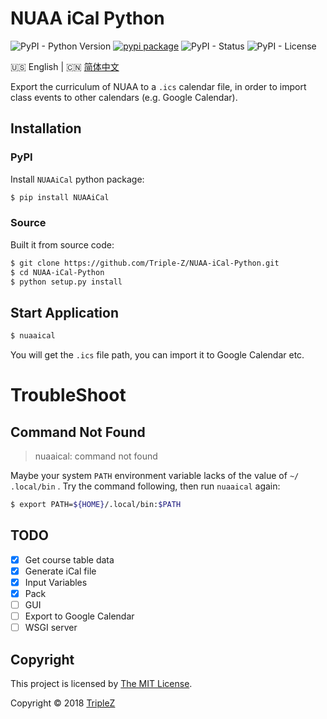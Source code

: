 # NUAA iCal Python

![PyPI - Python Version](https://img.shields.io/pypi/pyversions/NUAAiCal.svg)
[![pypi package](https://img.shields.io/pypi/v/NUAAiCal.svg)](https://pypi.python.org/pypi/NUAAiCal/)
![PyPI - Status](https://img.shields.io/pypi/status/NUAAiCal.svg)
![PyPI - License](https://img.shields.io/pypi/l/NUAAiCal.svg)

:us: English | :cn: [简体中文](/README_zh-hans.md)

Export the curriculum of NUAA to a `.ics` calendar file, in order to import 
class events to other calendars (e.g. Google Calendar).

## Installation

### PyPI

Install `NUAAiCal` python package:

```bash
$ pip install NUAAiCal
```

### Source

Built it from source code:

```bash
$ git clone https://github.com/Triple-Z/NUAA-iCal-Python.git
$ cd NUAA-iCal-Python
$ python setup.py install
```

## Start Application

```bash
$ nuaaical
```

You will get the `.ics` file path, you can import it to Google 
Calendar etc.

# TroubleShoot

## Command Not Found

> nuaaical: command not found

Maybe your system `PATH` environment variable lacks of the value of `~/
.local/bin` . Try the command following, then run `nuaaical` again:

```bash
$ export PATH=${HOME}/.local/bin:$PATH
``` 

## TODO

- [x] Get course table data
- [x] Generate iCal file
- [x] Input Variables
- [x] Pack
- [ ] GUI
- [ ] Export to Google Calendar
- [ ] WSGI server

## Copyright

This project is licensed by [The MIT License](/LICENSE.md).

Copyright &copy; 2018 [TripleZ](https://github.com/Triple-Z)
